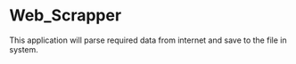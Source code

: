 # Web_Scrapper
This application will parse required data from internet and save to the file in system.
